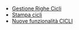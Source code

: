 - [Gestione Righe Cicli](Sorgenti/OJ/PGM/BRCI15)
- [Stampa cicli](Sorgenti/OJ/PGM/BRCS01)
- [Nuove funzionalità CICLI](Sorgenti/DOC_OPE/TA/B£AMO/BRCICL_01)
